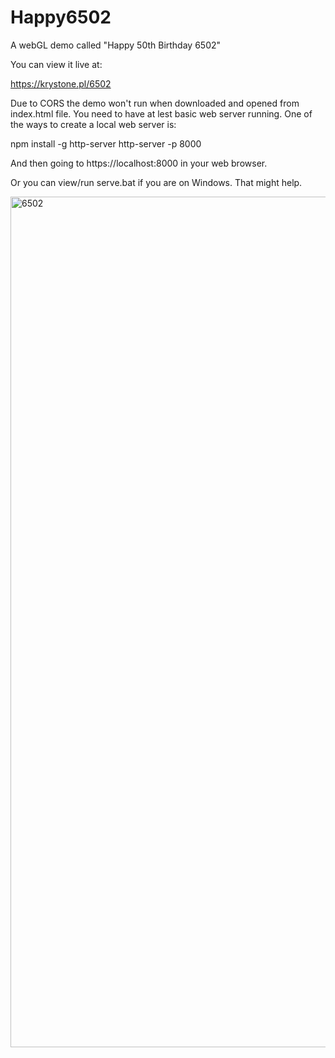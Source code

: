 # Happy6502
A webGL demo called "Happy 50th Birthday 6502"

You can view it live at:

https://krystone.pl/6502

Due to CORS the demo won't run when downloaded and opened from index.html file. You need to have at lest basic web server running. One of the ways to create a local web server is:

npm install -g http-server
http-server -p 8000

And then going to https://localhost:8000 in your web browser.

Or you can view/run serve.bat if you are on Windows. That might help.

<img width="1361" alt="6502" src="https://github.com/user-attachments/assets/daab4666-9e15-4aa1-852e-f7161aac0561" />
